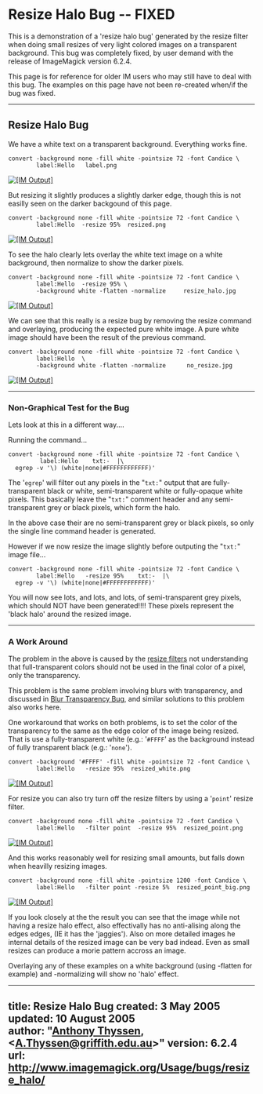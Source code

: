 # Resize Halo Bug -- FIXED

This is a demonstration of a 'resize halo bug' generated by the resize filter when doing small resizes of very light colored images on a transparent background.
This bug was completely fixed, by user demand with the release of ImageMagick version 6.2.4.

This page is for reference for older IM users who may still have to deal with this bug.
The examples on this page have not been re-created when/if the bug was fixed.

------------------------------------------------------------------------

## Resize Halo Bug

We have a white text on a transparent background.
Everything works fine.

~~~
convert -background none -fill white -pointsize 72 -font Candice \
        label:Hello   label.png
~~~

[![\[IM Output\]](label.png)](label.png)

But resizing it slightly produces a slightly darker edge, though this is not easilly seen on the darker backgound of this page.

~~~
convert -background none -fill white -pointsize 72 -font Candice \
        label:Hello  -resize 95%  resized.png
~~~

[![\[IM Output\]](resized.png)](resized.png)

To see the halo clearly lets overlay the white text image on a white background, then normalize to show the darker pixels.

~~~
convert -background none -fill white -pointsize 72 -font Candice \
        label:Hello  -resize 95% \
        -background white -flatten -normalize     resize_halo.jpg
~~~

[![\[IM Output\]](resize_halo.jpg)](resize_halo.jpg)

We can see that this really is a resize bug by removing the resize command and overlaying, producing the expected pure white image.
A pure white image should have been the result of the previous command.

~~~
convert -background none -fill white -pointsize 72 -font Candice \
        label:Hello  \
        -background white -flatten -normalize      no_resize.jpg
~~~

[![\[IM Output\]](no_resize.jpg)](no_resize.jpg)

------------------------------------------------------------------------

### Non-Graphical Test for the Bug

Lets look at this in a different way....

Running the command...

~~~
convert -background none -fill white -pointsize 72 -font Candice \
         label:Hello    txt:-  |\
  egrep -v '\) (white|none|#FFFFFFFFFFFF)'
~~~

The '`egrep`' will filter out any pixels in the "`txt:`" output that are fully-transparent black or white, semi-transparent white or fully-opaque white pixels.
This basically leave the "`txt:`" comment header and any semi-transparent grey or black pixels, which form the halo.

In the above case their are no semi-transparent grey or black pixels, so only the single line command header is generated.

However if we now resize the image slightly before outputing the "`txt:`" image file...

~~~
convert -background none -fill white -pointsize 72 -font Candice \
        label:Hello   -resize 95%    txt:-  |\
  egrep -v '\) (white|none|#FFFFFFFFFFFF)'
~~~

You will now see lots, and lots, and lots, of semi-transparent grey pixels, which should NOT have been generated!!!!
These pixels represent the 'black halo' around the resized image.

------------------------------------------------------------------------

### A Work Around

The problem in the above is caused by the [resize filters](../../resize/#filters) not understanding that full-transparent colors should not be used in the final color of a pixel, only the transparency.

This problem is the same problem involving blurs with transparency, and discussed in [Blur Transparency Bug](../blur_trans/), and similar solutions to this problem also works here.

One workaround that works on both problems, is to set the color of the transparency to the same as the edge color of the image being resized.
That is use a fully-transparent white (e.g.: '`#FFFF`' as the background instead of fully transparent black (e.g.: '`none`').

~~~
convert -background '#FFFF' -fill white -pointsize 72 -font Candice \
        label:Hello   -resize 95%  resized_white.png
~~~

[![\[IM Output\]](resized_white.png)](resized_white.png)

For resize you can also try turn off the resize filters by using a '`point`' resize filter.

~~~
convert -background none -fill white -pointsize 72 -font Candice \
        label:Hello   -filter point  -resize 95%  resized_point.png
~~~

[![\[IM Output\]](resized_point.png)](resized_point.png)

And this works reasonably well for resizing small amounts, but falls down when heavilly resizing images.

~~~
convert -background none -fill white -pointsize 1200 -font Candice \
        label:Hello   -filter point -resize 5%  resized_point_big.png
~~~

[![\[IM Output\]](resized_point_big.png)](resized_point_big.png)

If you look closely at the the result you can see that the image while not having a resize halo effect, also effectivally has no anti-alising along the edges edges, (IE it has the 'jaggies').
Also on more detailed images he internal details of the resized image can be very bad indead.
Even as small resizes can produce a morie pattern accross an image.

Overlaying any of these examples on a white background (using -flatten for example) and -normalizing will show no 'halo' effect.

---
title: Resize Halo Bug
created: 3 May 2005  
updated: 10 August 2005  
author: "[Anthony Thyssen](http://www.ict.griffith.edu.au/anthony/anthony.html), &lt;[A.Thyssen@griffith.edu.au](http://www.ict.griffith.edu.au/anthony/mail.shtml)&gt;"
version: 6.2.4
url: http://www.imagemagick.org/Usage/bugs/resize_halo/
---
